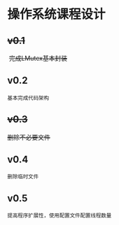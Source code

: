 # 操作系统课程设计

## ~~v0.1~~
​    ~~完成LMutex基本封装~~ 

## v0.2
    基本完成代码架构

## ~~v0.3~~
   ~~删除不必要文件~~ 
    
## v0.4
    删除临时文件

## v0.5
    提高程序扩展性，使用配置文件配置线程数量

